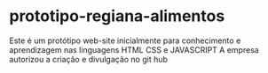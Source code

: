# prototipo-regiana-alimentos

Este é um protótipo web-site inicialmente para conhecimento e aprendizagem nas linguagens HTML CSS e JAVASCRIPT
A empresa autorizou a criação e divulgação no git hub
